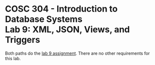 # COSC 304 - Introduction to Database Systems<br>Lab 9: XML, JSON, Views, and Triggers

Both paths do the [lab 9 assignment](../). There are no other requirements for this lab.
